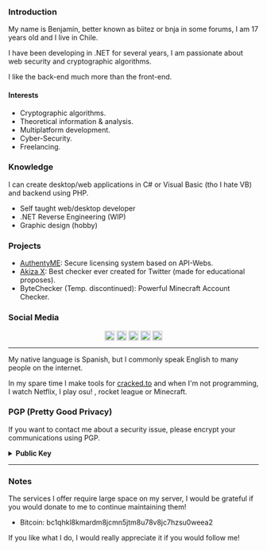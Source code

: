 <h3>Introduction</h3>

My name is Benjamín, better known as biitez or bnja in some forums, 
I am 17 years old and I live in Chile.

I have been developing in .NET for several years, I am passionate about web security and cryptographic algorithms.

I like the back-end much more than the front-end.

<h4>Interests</h4>

- Cryptographic algorithms.
- Theoretical information & analysis.
- Multiplatform development.
- Cyber-Security.
- Freelancing.



<h3>Knowledge</h3>

I can create desktop/web applications in C# or Visual Basic (tho I hate VB) and backend using PHP.

- Self taught web/desktop developer
- .NET Reverse Engineering (WIP)
- Graphic design (hobby)

<h3>Projects</h3>

- <a href="https://biitez.dev/services/authenty">AuthentyME</a>: Secure licensing system based on API-Webs.
- <a href="https://akiza.io">Akiza X</a>: Best checker ever created for Twitter (made for educational proposes).
- ByteChecker (Temp. discontinued): Powerful Minecraft Account Checker.

<h3>Social Media</h3>

<p align="center">
  <a href="https://instagram.com/baazj_w" target="blank"><img align="center" src="https://camo.githubusercontent.com/c9dacf0f25a1489fdbc6c0d2b41cda58b77fa210a13a886d6f99e027adfbd358/68747470733a2f2f6564656e742e6769746875622e696f2f537570657254696e7949636f6e732f696d616765732f7376672f696e7374616772616d2e737667" alt="Instagram" height="20" width="20" /></a>
  <a href="https://twitter.com/blltez" target="blank"><img align="center" src="https://camo.githubusercontent.com/35b0b8bfbd8840f35607fb56ad0a139047fd5d6e09ceb060c5c6f0a5abd1044c/68747470733a2f2f6564656e742e6769746875622e696f2f537570657254696e7949636f6e732f696d616765732f7376672f747769747465722e737667" alt="Twitter" height="20" width="20" /></a>
  <a href="https://t.me/biitez" target="blank"><img align="center" src="https://camo.githubusercontent.com/f4b401dd7cd9b7840fd31acafd49e151a80e4c9600bf219934461b96dd98e013/68747470733a2f2f6564656e742e6769746875622e696f2f537570657254696e7949636f6e732f696d616765732f7376672f74656c656772616d2e737667" alt="Telegram" height="20" width="20" /></a>
  <a href="https://discord.gg/ZE2kBUqy46" target="blank"><img align="center" src="https://camo.githubusercontent.com/79fcdc7c43f1a1d7c175827976ffee8177814a016fb1b9578ff70f1aef759578/68747470733a2f2f6564656e742e6769746875622e696f2f537570657254696e7949636f6e732f696d616765732f7376672f646973636f72642e737667" alt="Discord" height="20" width="20" /></a>
  <a href="https://www.reddit.com/u/biitez1717" target="blank"><img align="center" src="https://camo.githubusercontent.com/521640dc2dba501cde1805c0a42cecf5ccf7fc1378f542fe9fda756fb36add25/68747470733a2f2f6564656e742e6769746875622e696f2f537570657254696e7949636f6e732f696d616765732f7376672f7265646469742e737667" alt="Reddit" height="20" width="20" /></a>
</p>

<hr>

My native language is Spanish, but I commonly speak English to many people on the internet.

In my spare time I make tools for <a href="https://cracked.to/bnja">cracked.to</a> and when I'm not programming, I watch Netflix, I play osu! , rocket league or Minecraft.

<h3>PGP (Pretty Good Privacy)</h3>

If you want to contact me about a security issue, please encrypt your communications using PGP.


<details>
  <summary><strong>Public Key</strong></summary>
  
```
-----BEGIN PGP PUBLIC KEY BLOCK-----

xsFNBGCF5GoBEADHh2NLyuVYrvNDxBrvXRxJp9g+qPl7Iggr7WOxDHQhWmhp
DXoE8k9hklHtIvnM3JnnFP15xU7SU9qo6Nis/Vj9Sl+diwdKn2iRDXZ6r+dw
ygI7EEAGOJHq2T5XuTfGseth5V3D5CoqwHv+Nr98iFa2S9iQe8Dl+5vxH0wo
xbIvUrQlGfEmJGeX9efiy19B66RQRz1g4wkgZ8/fBL9ieo2dTzCoUcwMCgBs
1Zbvy/ooTRqdKEaHdgV00wR7L4nzu/v0udmgwtoEt0+HrcASoG9aMqz1rnXk
3G0iam05QOQQE292FmtcEFQcleA+9NzDJQ2NVJOl1W12vw0PT02/oEn6HiZc
Eh2HJkysAqbrCesuErIPr6iMP9+tRH3H2oixC4GtNOUEUHd1mDx+BX6sofqp
ofEeSWYBLuM4jkQpjC7SI1Uik7Njb1DYPT2u4qKN2ec+4eL1i3V6D/6gKY1z
Z5Sy4epQO0OGDT9tcQ5DPCLnkurNCKOuN0UpeT+wIAPx66OVCk5r5Mq7z+cd
o3drJ+hoeb+AAqnUIV7fLkFbjWcjkGOqkXBWHYFBOWZnqS38q1P02UMxQbPe
qCvFc/0GIYdHxqMlyviMr6AtBxeFCq/emC6nwobtu3pyDjP6pJGSyYW1ATv/
yJUBNnlx/96lbvtr9scqOcJdl2+fXSxKDybdNwARAQABzRxCaWl0ZXogPGJp
aXRlY2l0b0BnbWFpbC5jb20+wsF1BBABCAAfBQJgheRqBgsJBwgDAgQVCAoC
AxYCAQIZAQIbAwIeAQAKCRDYykDkrwDHHJVoD/9/6ZCbw3Sw0W7MQlW5TwD9
RM2vn2Nvh2acjSt1YEU+LcNzkDoGcEqvlRQCeY3eg0/3qb2yWRq2OOHB80ib
nHoYrnIkx8jBzeqkkLEcN3iXh1BfF/a1QAEVJsSXwcKlUIAWgynOmVntGmE/
4JbKMN7d0bIVQvkTXpUVwryaiBPkHMjNj83EX/qN75lsWuZRkmk1WQWIIqTv
2eW1pArL4CbyGni8fU/oU+GNsv6yrR06nsKApl1n7j/wffvY6TQccwEui88L
GXq7R881kQS3xou45C6yHUoeEuaaqJ5K7jUqcbS7e4196MH5XxdQn6DPd+Un
prwhgXvwFzz2lDYP4OQ0end9jgf2XAYpMiObwC899eiSJ+UPmMdXngIc04po
ioLShnl8LU2QGQsp1HifDpy9LA5ckySaMrtgDzgpDmFWLdDldACfiyjW7xYU
e6TAcXOqGGtgNQa6EVToj6q8TIUWliBUHqZvsaI/Outq2YQkYEwx9K+le1Mm
CJguCrMLXkFAAXrb7IhD9SJMU2ExxNG8jGXCcZ1u4HrtZZQVyeBxGxlgxFYH
Eza1kI0BnoCnLejx15QNMOi9uZr12qEaNi6H15PWzFXEo8urAcwOy1bHC0uK
frLHr6c8NMDzxDX+pBbBfMVv0fkRe06xrrDGisIVEBnHMYGmin58WSF3tE5b
JM7BTQRgheRqARAA7Jea8peJvX9gw/muFj61l4x22ZV4AI4EuDwfyJR5IPkY
TfPyq5FPFbQZVzIBnmw2GdrIEC7Moz8Ont3u811lLYxzfH2Zs+Fug+3AixQP
5PIMsRMQyrw1z1p+q94nLegZGvLBpsPNsHJrptN0cD/zaf9DeO79mOu+g7bS
/YvzYM2hcbFtIdjDEoGSSV24cE/u98QcG5WhBE0ORWA4cRQTo8G0zuhQJLDt
ze2xV1CojSIR104l2ls2tbbZapoNbJ4fRsOP7aGlfOdQEShjsOmYfSfcMAAg
/iRVSeYMYIHUgAVaq+Fu97WNzHqYdNlnpEKDda/4eYRLXaQTxvqafOkupOkM
d2TxYoiEBeom/I/5oVBgBzcQkPXrMB1M1CzUxSuuh/6agA6wtVyfJIP5r9Os
oupOqTW4dtwQkf3qJ8lix/02uVLAHVcO1I/rhNtJMhoQYLlgc2n6ni744JES
eDR+9mPEmr8HSHDh1KNmA6+ekVqz8a81nZkeiHUXSHwWQy+c2eP0cySrUZwU
p5mGfbXicrQYKrivUlSpfeHiNCXHC4AR5E5iKfRGkTWCT6uRwAg6b1HRDy+v
FYArtNzEsQUZjV4D90iWLonBnQnqKxnGc/QIKlwHXQgJzpLM+izK9wYFdT8k
wPu4aZIP+91ZsmEt371uLq22XIpDQm1bgA/IdxEAEQEAAcLBXwQYAQgACQUC
YIXkagIbDAAKCRDYykDkrwDHHBgfD/91zySRvpBLZflUH0ewdO2PuIrOJknA
kiFc2cd7uPn+mHlZudY2CIx33NY2KCuVCJXO3xSZzk+2gxhwv21j93m+nBzI
NyJ3OOjzKxHddeKKCE3TFhmlVO2WNqOtsyZVG3F77qNvERHVzK1oG+Svmiek
P2iyafTrTnirhB1ojeaD9iWHMFeqiaPWeSsHfDuQyA+mfMoBvILQ+DEiTytE
fppwB5zdNM4M30O7sPFUOG/U2TO7b01DYIj9Yr6k+bp1Fqsa52YazVDfBXBU
5FkAYg/w1QcKpYFj5GnaR7t+WuTpi2nDANYyImJh0h5sjFAcjVursmrbtGfb
QZqiqAxFas0aLWnFrfsEu/SEmnqogHS2hYwM7xDhzOPOo+gau7MemA4rYyM2
BOdMZRhhCGMgt5Xub/pYc/LbNxM3FjNgANtPVFQuUE/bPH9+IX5JKz2N+zq9
6NSrY1xTA8HgTTdq2abPiHrajdWDr09PUAAbVSe1PUyHTPn5g1VF2az2glHR
bAZTiP0xi5l32EnWWDnL6+qQWZc2rbL3Bf2nMrxlQDeVxZPeI1UpKXq4mvGt
MKL3z6EUoTurIb8n5qxoK1ixuIGEBSs8LAODdOxQUr1XQL2KCV3s7K15OqD3
4veYrs3WejQuWVe5S1oNuaM/X3WxTpERT4PE3lxD65XO3/Pi3GJzUA==
=Fiv1
-----END PGP PUBLIC KEY BLOCK-----
```
</details>

<hr>

<h3>Notes</h3>

The services I offer require large space on my server, I would be grateful if you would donate to me to continue maintaining them!

- Bitcoin: bc1qhkl8kmardm8jcmn5jtm8u78v8jc7hzsu0weea2

If you like what I do, I would really appreciate it if you would follow me!
